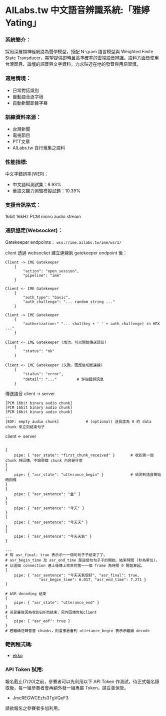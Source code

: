 # AILabs.tw 中文語音辨識系統:「雅婷Yating」

### 系統簡介：

採用深層類神經網路為聲學模型，搭配 N-gram 語言模型與 Weighted Finite State Transducer，期望提供即時且高準確率的雲端語音辨識。語料方面皆使用台灣節目、論壇的語音與文字資料，力求貼近在地的發音與用語習慣。

### 適用情境：
* 日常對話識別
* 自動語音逐字稿
* 自動新聞節目字幕

### 訓練資料來源：
* 台灣新聞
* 電視節目
* PTT文章
* AILabs.tw 自行蒐集之語料

### 性能指標:

中文字錯誤率(WER)：

* 中文語料測試集：8.93%
* 華語文聽力測驗模擬試題：10.39%

### 支援音訊格式：
16bit 16kHz PCM mono audio stream


### 通訊協定(Websocket)：
Gatekeeper endpoints： `wss://ime.ailabs.tw/ime/ws/1/`


client 透過 websocket 建立連線到 gatekeeper endpoint 後：

```
Client -> IME Gatekeeper
    {
        "action": "open_session",
        "pipeline": "ime"
    }

Client <- IME Gatekeeper
    {
        "auth_type": "basic",
        "auth_challenge": "... random string ..."
    }

Client -> IME Gatekeeper
    {
        "authorization:" "... sha1(key + ' ' + auth_challenge) in HEX ..."
    }

Client <- IME Gatekeeper (成功，可以開始傳送語音)
    {
        "status": "ok"
    }

Client <- IME Gatekeeper (失敗，回應後切斷連線)
    {
        "status": "error",
        "detail": "..."         # 詳細錯誤訊息
    }
```

傳送語音
client -> server

```
[PCM 16bit binary audio chunk]
[PCM 16bit binary audio chunk]
[PCM 16bit binary audio chunk]
...
[EOF: empty audio chunk]            # (optional) 送長度為 0 的 data chunk 來立刻結束句子
```

client <- server

```

{
    pipe: { "asr_state": "first_chunk_received" }       # 收到第一個 chunk 時回傳，不論那個 chunk 內容是什麼
}
{
    pipe: { "asr_state": "utterance_begin" }            # 偵測到語音開始時回傳
}
{
    pipe: { "asr_sentence": "金" }
}
{
    pipe: { "asr_sentence": "今天" }
}
{
    pipe: { "asr_sentence": "今天天" }
}
{
    pipe: { "asr_sentence": "今天天氣" }
}

...
# 有 asr_final: true 表⽰示⼀一個句句⼦子結束了了。
# asr_begin_time 及 asr_end_time 是這個句句⼦子的開始、結束時間 (秒為單位)，
# 以這個 connection 連上後傳上來來的第⼀一個 frame 為時間 0 開始算起。
{
    pipe: { "asr_sentence": "今天天氣很好", "asr_final": true,
               "asr_begin_time": 6.017, "asr_end_time": 7.271 }
}

# ASR decoding 結束
{
    pipe: { "asr_state": "utterance_end" }
}
# 若是最後因為收到EOF而結束，另外回傳告知client
{
    pipe: { "asr_eof": true }
}
# 若繼續送聲⾳音 chunks，則會接著看到 utterance_begin 表⽰示繼續 decode

```

### 範例程式碼:
* [ekko](../demos/ekko/)


<a name="api-tokens"></a>
### API Token 試用:

報名截止(7/20)之前，參賽者可以先利用以下 API Token 作測試，待正式報名錄取後，每一組參賽者會再額外發一組專屬 Token，請妥善保管。

* JmcREGWCEzfs3TgVQeF3

請欲報名之參賽者多加利用。
